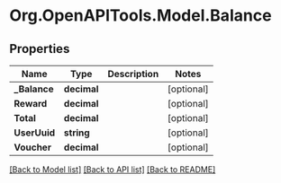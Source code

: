 
# Org.OpenAPITools.Model.Balance

## Properties

Name | Type | Description | Notes
------------ | ------------- | ------------- | -------------
**_Balance** | **decimal** |  | [optional] 
**Reward** | **decimal** |  | [optional] 
**Total** | **decimal** |  | [optional] 
**UserUuid** | **string** |  | [optional] 
**Voucher** | **decimal** |  | [optional] 

[[Back to Model list]](../README.md#documentation-for-models)
[[Back to API list]](../README.md#documentation-for-api-endpoints)
[[Back to README]](../README.md)

